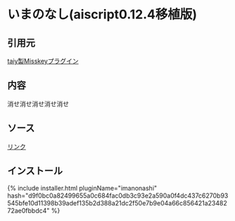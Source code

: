 # いまのなし(aiscript0.12.4移植版)

## 引用元
[taiy製Misskeyプラグイン](https://gist.github.com/taiyme/94c1ebb9d867c626a87bbb6a08b3662d)

## 内容
消せ消せ消せ消せ消せ

## ソース
[リンク](https://github.com/elysion-pre/MisskeyPlugins/blob/main/src/imanonashi.is)

## インストール

{% include installer.html pluginName="imanonashi" hash="d9f0bc0a82499655a0c684fac0db3c93e2a590a0f4dc437c6270b93545bfe10d11398b39adef135b2d388a21dc2f50e7b9e04a66c856421a2348272ae0fbbdc4" %}
